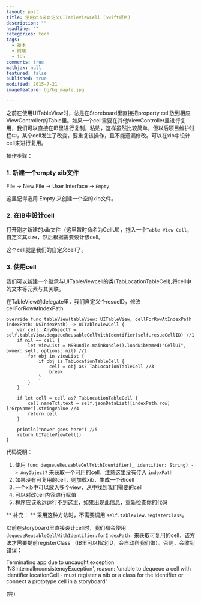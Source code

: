 ```yaml
---
layout: post
title: 使用xib来自定义UITableViewCell (Swift项目)
description: ""
headline: ""
categories: tech
tags: 
  - 技术
  - 前端
  - iOS
comments: true
mathjax: null
featured: false
published: true
modified: 2015-7-21
imagefeature: bg/bg_maple.jpg

---
```

之前在使用UITableView时，总是在Storeboard里直接把property cell放到相应ViewController的Table里。如果一个cell需要在其他ViewController里进行复用，我们可以直接在IB里进行复制，粘贴，这样虽然比较简单，但以后项目维护过程中，某个cell发生了改变，要重复该操作，且不能遗漏修改。可以在xib中设计cell来进行复用。

<!--more--> 

操作步骤：

### 1. 新建一个empty xib文件 ###
File -> New File -> User Interface -> `Empty`

这里记得选用 Empty 来创建一个空的xib文件。

### 2. 在IB中设计cell ###
打开刚才新建的xib文件（这里暂时命名为CellUI），拖入一个`Table View Cell`，自定义其size，然后根据需要设计该cell。

这个cell就是我们的自定义cell了。

### 3. 使用cell ###
我们可以新建一个继承与UITableViewcell的类(TabLocationTableCell),将cell中的文本等元素与其关联。

在TableView的delegate里，我们自定义个resueID，修改cellForRowAtIndexPath

    
    override func tableView(tableView: UITableView, cellForRowAtIndexPath indexPath: NSIndexPath) -> UITableViewCell {
        var cell: AnyObject? = self.tableView.dequeueReusableCellWithIdentifier(self.resueCellID) //1
        if nil == cell {
            let viewList = NSBundle.mainBundle().loadNibNamed("CellUI", owner: self, options: nil) //2
            for obj in viewList {
                if obj is TabLocationTableCell {
                    cell = obj as? TabLocationTableCell //3
                    break
                }
            }
        }

        if let cell = cell as? TabLocationTableCell {
            cell.nameTxt.text = self.jsonDataList![indexPath.row]["GrpName"].stringValue //4
            return cell
        }

        println("never goes here") //5
        return UITableViewCell()
    }

代码说明：

1. 使用 `func dequeueReusableCellWithIdentifier(_ identifier: String) -> AnyObject?` 来获取一个可用的cell。注意这里没有传入 `indexPath`
2. 如果没有可复用的cell，则加载xib，生成一个该cell
3. 一个xib中可以放入多个view，从中找到我们需要的cell
4. 可以对改cell内容进行赋值
5. 程序应该永远运行不到这里，如果出现此信息，重新检查你的代码


** 补充： **
采用这种方法时，不需要调用 `self.tableView.registerClass`。

以前在storyboard里直接设计cell时，我们都会使用`dequeueReusableCellWithIdentifier:forIndexPath:` 来获取可复用的cell，该方法才需要提前registerClass （IB里可以指定ID，会自动帮我们做）。否则，会收到错误：

Terminating app due to uncaught exception 'NSInternalInconsistencyException', reason: 'unable to dequeue a cell with identifier locationCell - must register a nib or a class for the identifier or connect a prototype cell in a storyboard'

(完)

